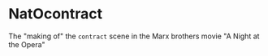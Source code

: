 # NatOcontract
The "making of" the `contract` scene in the Marx brothers movie "A Night at the Opera"
